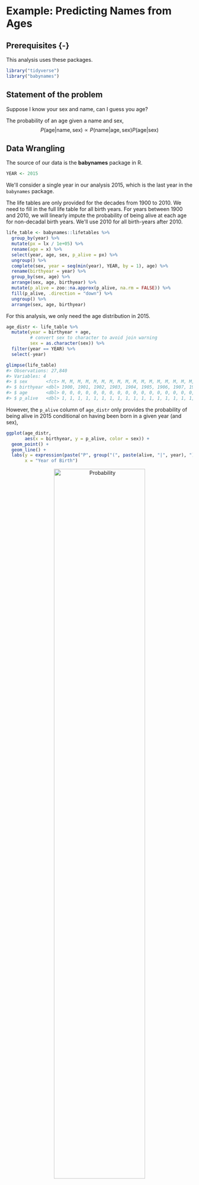 
# Example: Predicting Names from Ages

## Prerequisites {-}

This analysis uses these packages.

```r
library("tidyverse")
library("babynames")
```

## Statement of the problem

Suppose I know your sex and name, can I guess you age?

The probability of an age given a name and sex,
$$
P(\text{age} | \text{name}, \text{sex}) \propto P(\text{name} | \text{age}, \text{sex}) P(\text{age} | \text{sex})
$$

## Data Wrangling

The source of our data is the **babynames** package in R.


```r
YEAR <- 2015
```
We'll consider a single year in our analysis 2015, which is the last year in the `babynames` package.

The life tables are only provided for the decades from 1900 to 2010. We need to fill in the full life table for all birth years.
For years between 1900 and 2010, we will linearly impute the probability of being alive at each age for non-decadal birth years.
We'll use 2010 for all birth-years after 2010.

```r
life_table <- babynames::lifetables %>%
  group_by(year) %>%
  mutate(px = lx / 1e+05) %>%
  rename(age = x) %>%
  select(year, age, sex, p_alive = px) %>%
  ungroup() %>%
  complete(sex, year = seq(min(year), YEAR, by = 1), age) %>%
  rename(birthyear = year) %>%
  group_by(sex, age) %>%
  arrange(sex, age, birthyear) %>%
  mutate(p_alive = zoo::na.approx(p_alive, na.rm = FALSE)) %>%
  fill(p_alive, .direction = "down") %>%
  ungroup() %>%
  arrange(sex, age, birthyear)
```

For this analysis, we only need the age distribution in 2015.

```r
age_distr <- life_table %>%
  mutate(year = birthyear + age,
         # convert sex to character to avoid join warning
         sex = as.character(sex)) %>%
  filter(year == YEAR) %>%
  select(-year)
```


```r
glimpse(life_table)
#> Observations: 27,840
#> Variables: 4
#> $ sex       <fct> M, M, M, M, M, M, M, M, M, M, M, M, M, M, M, M, M, M...
#> $ birthyear <dbl> 1900, 1901, 1902, 1903, 1904, 1905, 1906, 1907, 1908...
#> $ age       <dbl> 0, 0, 0, 0, 0, 0, 0, 0, 0, 0, 0, 0, 0, 0, 0, 0, 0, 0...
#> $ p_alive   <dbl> 1, 1, 1, 1, 1, 1, 1, 1, 1, 1, 1, 1, 1, 1, 1, 1, 1, 1...
```

However, the `p_alive` column of `age_distr` only provides the probability of being alive in 2015 conditional on having been born in a given year (and sex),


```r
ggplot(age_distr,
       aes(x = birthyear, y = p_alive, color = sex)) +
  geom_point() +
  geom_line() +
  labs(y = expression(paste("P", group("(", paste(alive, "|", year), ")"))),
       x = "Year of Birth")
```

<div class="figure" style="text-align: center">
<img src="example-names-and-ages_files/figure-html/unnamed-chunk-5-1.png" alt="Probability" width="70%" />
<p class="caption">(\#fig:unnamed-chunk-5)Probability</p>
</div>

We need the number born each year to be able to calculate the number alive in each year, and the age distribution.
Suppose that the number born in each year was equal, the age distribution would be:


```r
age_distr %>%
  group_by(sex) %>%
  mutate(p = p_alive / sum(p_alive)) %>%
ggplot(aes(x = age, y = p, color = sex)) +
  geom_point() +
  geom_line() +
  labs(x = "Age", y = "P(age)") +
  theme(legend.pos = "bottom")
```

<img src="example-names-and-ages_files/figure-html/unnamed-chunk-6-1.png" width="70%" style="display: block; margin: auto;" />

As a proxy for the number born each year we'll use the proportion of Social Security applicants each year, provided by the `babynames::applicants`.
Since the baby-name information will also come from the Social Security data this is no less restrictive.


```r
ggplot(babynames::applicants, aes(x = year, y = n_all / 1e6, color = sex)) +
  geom_point() +
  geom_line() +
  labs(x = "", y = "SSA Applicants (mn)") +
  theme(legend.pos = "bottom")
```

<img src="example-names-and-ages_files/figure-html/unnamed-chunk-7-1.png" width="70%" style="display: block; margin: auto;" />

Clearly, the number of births is not constant per year.

Join the SSA applicant numbers and calculate the probability of each age by sex in 2015.


```r
age_distr <- left_join(age_distr,
                       rename(babynames::applicants, n_apps = n_all),
                       by = c("sex", "birthyear" = "year")) %>%
  mutate(n_alive = p_alive * n_apps) %>%
  group_by(sex) %>%
  mutate(p_age = n_alive / sum(n_alive)) %>%
  ungroup() %>%
  arrange(sex, age)
```

After accounting for different numbers of births in each year, the
age distribution is different.


```r
ggplot(age_distr, aes(x = age, y = p_age, color = sex)) +
  geom_point() +
  geom_line() +
  labs(x = "Age", y = "P(age)") +
  theme(legend.pos = "bottom")
```

<img src="example-names-and-ages_files/figure-html/unnamed-chunk-8-1.png" width="70%" style="display: block; margin: auto;" />

The `babynames` dataset has the number in each sex born each year with a given name (and registered by the SSA).


```r
glimpse(babynames)
#> Observations: 1,858,689
#> Variables: 5
#> $ year <dbl> 1880, 1880, 1880, 1880, 1880, 1880, 1880, 1880, 1880, 188...
#> $ sex  <chr> "F", "F", "F", "F", "F", "F", "F", "F", "F", "F", "F", "F...
#> $ name <chr> "Mary", "Anna", "Emma", "Elizabeth", "Minnie", "Margaret"...
#> $ n    <int> 7065, 2604, 2003, 1939, 1746, 1578, 1472, 1414, 1320, 128...
#> $ prop <dbl> 0.07238, 0.02668, 0.02052, 0.01987, 0.01789, 0.01617, 0.0...
```

The column `prop` is the proportion of people of that gender with that name born in each year, $P(\text{name} | \text{age}, \text{sex})$.


```r
baby_names <- babynames::babynames
```

Also, since the SSA only releases names with > 5 individuals in a year, add
an additional entry for each year for babies born and given rare names.


```r
babynames_other <- baby_names %>%
  group_by(sex, year) %>%
  summarise(p_named = sum(prop), n_named = sum(n)) %>%
  mutate(prop = 1 - p_named, n = n_named / p_named * prop,
         name = "OTHER") %>%
  select(sex, year, prop, name, n, prop) %>%
  ungroup()
```


```r
baby_names <- bind_rows(baby_names, babynames_other)
```

## Probability of age given name and sex

Consider someone with the name of "Emma" and sex is "female".
What is the posterior distribution of their age,
$$
p(\text{age} | \text{name} = \text{"Emma"}, \text{sex} = \text{"F"}) =
p(\text{name} = \text{"Emma"} | \text{age}, \text{sex} = \text{"F"}) p(\text{age} | \text{sex} = \text{"F"}) .
$$


```r
name <- "Emma"
sex <- "F"
```

Filter `babynames` to only include observations for the name "Emma" and sex "Emma":


```r
p_name_age <- baby_names %>%
  filter(name == !!name, sex == !!sex) %>%
  select(-sex, -name) %>%
  mutate(age = YEAR - year)
```


```r
ggplot(p_name_age, aes(x = year, y = prop)) +
  geom_line() +
  labs(x = "", y = "Proportion births")
```

<img src="example-names-and-ages_files/figure-html/plot_name_age-1.png" width="70%" style="display: block; margin: auto;" />

The popularity of the name Emma first declined, then increased.
However, very few of those born when Emma was first popular are likely to still be alive.


```r
posterior <-
  left_join(p_name_age,
            select(filter(age_distr, sex == !!sex), birthyear, prior = p_age),
            by = c(year = "birthyear")) %>%
  rename(likelihood = prop) %>%
  # fill in missing values with 0
  mutate(prior = if_else(is.na(prior), 0, prior),
         # postrior
         post = likelihood * prior,
         # normalize posterior to sum to 1
         post = post / sum(post))
```

Let's plot the prior ($P(age)$), likelihood ($P(name | age)$),  and posterior ($P(name | age)$).


```r
posterior %>%
  select(age, post, likelihood, prior) %>%
  gather(variable, value, -age) %>%
  mutate(variable = recode(variable, post = "P(age | name)",
                           likelihood = "P(name | age)", prior = "P(age)"),
         variable = factor(variable,
                           levels = c("P(age)", "P(name | age)",
                                      "P(age | name)"))) %>%
  ggplot(aes(y = value, x = age)) +
  geom_line() +
  facet_wrap(~ variable, ncol = 1, scales = "free_y")
```

<img src="example-names-and-ages_files/figure-html/plot_posterior-1.png" width="70%" style="display: block; margin: auto;" />

Alternatively, instead of calculating $p(age | name, sex)$ from Bayes' Theorem,
we can calculate it directly from the joint distribution of name, age, and sex.
$$
p(age | name, sex) = p(age, name, sex) / p(name, sex)
$$


```r
baby_names_joint <- baby_names %>%
  # add probability that the person is alive
  left_join(select(age_distr, age, sex, birthyear, p_alive),
            by = c("sex", year = "birthyear")) %>%
  # calculate number alive
  filter(year >= 1900) %>%
  mutate(n_alive = p_alive * n) %>%
  # calculate p(sex, age, name)
  # number alive with sex, age, name / total estimated to be alive
  mutate(prop = n_alive / sum(n_alive))
```

Calculate $p(name, sex)$ by summing the probabilities of all
combinations of age and sex.


```r
p_name_sex <- baby_names_joint %>%
  group_by(name, sex) %>%
  summarise(prop = sum(prop))
```

Calculate,
$$
p(\text{age} | \text{name}, \text{sex}) = \frac{p(\text{age}, \text{name}, \text{sex})}{p(\text{name}, \text{sex})}
$$


```r
inner_join(baby_names_joint,
           select(p_name_sex, name, sex, p_name_sex = prop),
           by = c("name", "sex")) %>%
  mutate(p_age = prop / p_name_sex)
#> # A tibble: 1,806,656 x 10
#>    year sex   name          n  prop   age p_alive n_alive p_name_sex p_age
#>   <dbl> <chr> <chr>     <dbl> <dbl> <dbl>   <dbl>   <dbl>      <dbl> <dbl>
#> 1  1900 F     Mary      16707     0   115       0       0    0.00782     0
#> 2  1900 F     Helen      6343     0   115       0       0    0.00115     0
#> 3  1900 F     Anna       6114     0   115       0       0    0.00165     0
#> 4  1900 F     Margaret   5304     0   115       0       0    0.00216     0
#> 5  1900 F     Ruth       4765     0   115       0       0    0.00108     0
#> 6  1900 F     Elizabeth  4096     0   115       0       0    0.00421     0
#> # ... with 1.807e+06 more rows
```

### Questions

1.  Which name provides the most information about a person's age? Which provides the least?

1.  Consider a rare name - what is the probability in years in which there is no sample. How does that affect the analysis? What would you do about it?

    
    ```r
    filter(baby_names, sex == "M") %>%
      count(name) %>%
      filter(nn == 1) %>%
      sample_n(1)
    #> # A tibble: 1 x 2
    #>   name     nn
    #>   <chr> <int>
    #> 1 Jvier     1
    ```

1.  How would you calculate $p(age | name)$ if you don't know the sex of the individual?

### References

This example is derived from [How to Tell Someone’s Age When All You Know Is Her Name](https://fivethirtyeight.com/features/how-to-tell-someones-age-when-all-you-know-is-her-name/).

Inferring characteristics of individuals given their name are common. See these related packages:

-   [gender](https://github.com/ropensci/gender):     An R package for predicting gender from a name using historical name data.
-   [genderizeR](https://github.com/kalimu/genderizeR) Another package for predicting gender from first names.
-   [wru](https://github.com/kosukeimai/wru): R package to predict race/ethnicity from surnames and geolocation information, based on [this paper](http://imai.princeton.edu/research/race.html)

